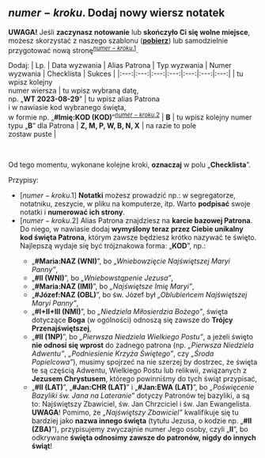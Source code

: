 ## <span class="step-number">$numer-kroku$.</span> Dodaj nowy wiersz notatek
**UWAGA!** Jeśli **zaczynasz notowanie** lub **skończyło Ci się wolne miejsce**, możesz skorzystać z naszego szablonu ([**pobierz**](pl/pdf/notatki.pdf)) lub samodzielnie przygotować nową stronę<sup class="tip">[$numer-kroku$.1](#tip-$numer-kroku$-1)</sup>.

Dodaj:
| Lp. | Data wyzwania | Alias Patrona | Typ wyzwania | Numer wyzwania | Checklista | Sukces |
|:---:|:---:|:---:|:---:|:---:|:---:|:---:|
| tu wpisz kolejny<br />numer wiersza | tu wpisz wybraną datę,<br />np. „**WT 2023-08-29**” | tu wpisz alias Patrona<br />i w nawiasie kod wybranego święta,<br />w formie np. „**#Imię:KOD (KOD)**”<sup class="tip">[$numer-kroku$.2](#tip-$numer-kroku$-2)</sup> | **B** | tu wpisz kolejny numer typu „**B**” dla Patrona | **Z, M, P, W, B, N, X** | na razie to pole<br />zostaw puste |

<br />

Od tego momentu, wykonane kolejne kroki, **oznaczaj** w polu „**Checklista**”.

<span class="hidden-tips">
Przypisy:

- <span id="tip-$numer-kroku$-1">[$numer-kroku$.1] **Notatki** możesz prowadzić np.: w segregatorze, notatniku, zeszycie, w pliku na komputerze, itp. Warto **podpisać** swoje notatki i **numerować ich strony**.</span>
- <span id="tip-$numer-kroku$-2">[$numer-kroku$.2] Alias Patrona znajdziesz na **karcie bazowej Patrona**. Do niego, w nawiasie dodaj **wymyślony teraz przez Ciebie unikalny kod święta Patrona**, którym zawsze będziesz krótko nazywać te święto. Najlepszą wydaje się być trójznakowa forma: „**KOD**”, np.:
  - „**#Maria:NAZ (WNI)**”, bo _„Wniebowzięcie Najświętszej Maryi Panny”_,
  - „**#II (WNI)**”, bo _„Wniebowstąpenie Jezusa”_,
  - „**#Maria:NAZ (IMI)**”, bo _„Najświętsze Imię Maryi”_,
  - „**#Józef:NAZ (OBL)**”, bo św. Józef był _„Oblubieńcem Najświętszej Maryi Panny”_,
  - „**#I+II+III (NMI)**”, bo _„Niedziela Miłosierdzia Bożego”_, święta dotyczące **Boga** (w ogólności) odnoszą się zawsze do **Trójcy Przenajświętszej**,
  - „**#II (1NP)**”, bo _„Pierwsza Niedziela Wielkiego Postu”_, a jeżeli święto **nie odnosi się wprost** do żadnego patrona (np. _„Pierwsza Niedziela Adwentu”_, _„Podniesienie Krzyża Świętego”_, czy _„Środa Popielcowa”_), musimy spojrzeć na nie szerzej by dostrzec, że święta te są częścią Adwentu, Wielkiego Postu lub relikwii, związanych z **Jezusem Chrystusem**, którego powinniśmy do tych świąt przypisać,
  - „**#II (LAT)**”, „**#Jan:CHR (LAT)**” i „**#Jan:EWA (LAT)**”, bo _„Poświęcenie Bazyliki św. Jana na Lateranie”_ dotyczy Patronów tej bazyliki, a są to: Najświętszy Zbawiciel, św. Jan Chrzciciel i św. Jan Ewangelista. **UWAGA**! Pomimo, że _„Najświętszy Zbawiciel”_ kwalifikuje się tu bardziej jako **nazwa innego święta** (tytułu Jezusa, o kodzie np. „**#II (ZBA)**”), przypisujemy zwyczajnie numer Jego osoby, czyli „**II**”, bo odkrywane **święta odnosimy zawsze do patronów, nigdy do innych świąt**!
  </span>

</span>

